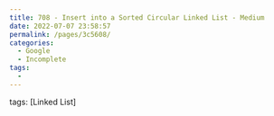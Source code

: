 ```yaml
---
title: 708 - Insert into a Sorted Circular Linked List - Medium
date: 2022-07-07 23:58:57
permalink: /pages/3c5608/
categories:
  - Google
  - Incomplete
tags:
  - 
---
```

tags: [Linked List]